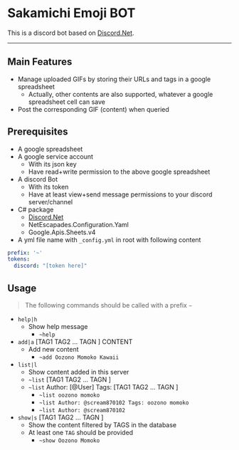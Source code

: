 # Sakamichi Emoji BOT

This is a discord bot based on [Discord.Net](https://github.com/discord-net/Discord.Net).

---

## Main Features

- Manage uploaded GIFs by storing their URLs and tags in a google spreadsheet
  - Actually, other contents are also supported, whatever a google spreadsheet cell can save
- Post the corresponding GIF (content) when queried

## Prerequisites

- A google spreadsheet
- A google service account
  - With its json key
  - Have read+write permission to the above google spreadsheet
- A discord Bot
  - With its token
  - Have at least view+send message permissions to your discord server/channel
- C# package
  - [Discord.Net](https://github.com/discord-net/Discord.Net)
  - NetEscapades.Configuration.Yaml
  - Google.Apis.Sheets.v4
- A yml file name with `_config.yml` in root with following content

``` yml
prefix: '~'
tokens:
  discord: "[token here]"
```

## Usage

> The following commands should be called with a prefix `~`

- `help|h`
  - Show help message
    - `~help`
- `add|a` [TAG1 TAG2 ... TAGN ]  CONTENT
  - Add new content
    - `~add Oozono Momoko Kawaii`
- `list|l`
  - Show content added in this server
  - `~list` [TAG1 TAG2 ... TAGN ]
  - `~list` Author: [@User] Tags: [TAG1 TAG2 ... TAGN ]
    - `~list oozono momoko`
    - `~list Author: @scream870102 Tags: oozono momoko`
    - `~list Author: @scream870102`
- `show|s` [TAG1 TAG2 ... TAGN ]
  - Show the content filtered by TAGS in the database
  - At least one `TAG` should be provided
    - `~show Oozono Momoko`
